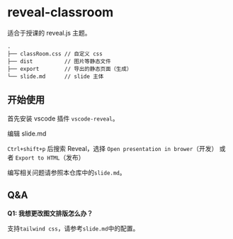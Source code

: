 # reveal-classroom

适合于授课的 reveal.js 主题。

```
.
├── classRoom.css // 自定义 css
├── dist          // 图片等静态文件
├── export        // 导出的静态页面（生成）
└── slide.md      // slide 主体
```

## 开始使用

首先安装 vscode 插件 `vscode-reveal`。

编辑 slide.md

`Ctrl+shift+p` 后搜索 Reveal，选择 `Open presentation in brower`（开发） 或者 `Export to HTML`（发布）

编写相关问题请参照本仓库中的`slide.md`。

## Q&A

**Q1: 我想更改图文排版怎么办？**

支持`tailwind css`，请参考`slide.md`中的配置。